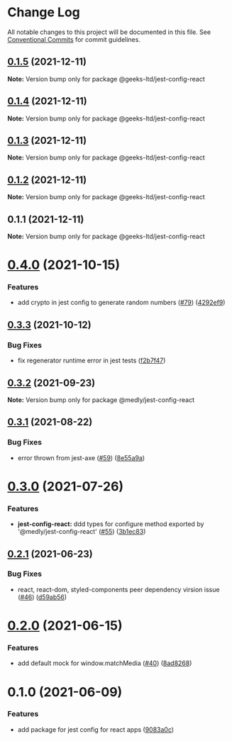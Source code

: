 # Change Log

All notable changes to this project will be documented in this file.
See [Conventional Commits](https://conventionalcommits.org) for commit guidelines.

## [0.1.5](https://github.com/atir-naveed-geeksltd/react-config/compare/@geeks-ltd/jest-config-react@0.1.4...@geeks-ltd/jest-config-react@0.1.5) (2021-12-11)

**Note:** Version bump only for package @geeks-ltd/jest-config-react





## [0.1.4](https://github.com/atir-naveed-geeksltd/react-config/compare/@geeks-ltd/jest-config-react@0.1.3...@geeks-ltd/jest-config-react@0.1.4) (2021-12-11)

**Note:** Version bump only for package @geeks-ltd/jest-config-react





## [0.1.3](https://github.com/atir-naveed-geeksltd/react-config/compare/@geeks-ltd/jest-config-react@0.1.2...@geeks-ltd/jest-config-react@0.1.3) (2021-12-11)

**Note:** Version bump only for package @geeks-ltd/jest-config-react





## [0.1.2](https://github.com/atir-naveed-geeksltd/react-config/compare/@geeks-ltd/jest-config-react@0.1.1...@geeks-ltd/jest-config-react@0.1.2) (2021-12-11)

**Note:** Version bump only for package @geeks-ltd/jest-config-react





## 0.1.1 (2021-12-11)

**Note:** Version bump only for package @geeks-ltd/jest-config-react






# [0.4.0](https://github.com/medly/configs/compare/@medly/jest-config-react@0.3.3...@medly/jest-config-react@0.4.0) (2021-10-15)


### Features

* add crypto in jest config to generate random numbers ([#79](https://github.com/medly/configs/issues/79)) ([4292ef9](https://github.com/medly/configs/commit/4292ef9bd5d30a14bfec6c371deb8a9283f09f51))





## [0.3.3](https://github.com/medly/configs/compare/@medly/jest-config-react@0.3.2...@medly/jest-config-react@0.3.3) (2021-10-12)


### Bug Fixes

* fix regenerator runtime error in jest tests ([f2b7f47](https://github.com/medly/configs/commit/f2b7f47820df7317f67602ba53e9536cb585831f))





## [0.3.2](https://github.com/medly/configs/compare/@medly/jest-config-react@0.3.1...@medly/jest-config-react@0.3.2) (2021-09-23)

**Note:** Version bump only for package @medly/jest-config-react





## [0.3.1](https://github.com/medly/configs/compare/@medly/jest-config-react@0.3.0...@medly/jest-config-react@0.3.1) (2021-08-22)


### Bug Fixes

* error thrown from jest-axe ([#59](https://github.com/medly/configs/issues/59)) ([8e55a9a](https://github.com/medly/configs/commit/8e55a9acd4f51844d71d3193448defecc7544097))





# [0.3.0](https://github.com/medly/configs/compare/@medly/jest-config-react@0.2.1...@medly/jest-config-react@0.3.0) (2021-07-26)


### Features

* **jest-config-react:** ddd types for configure method exported by '@medly/jest-config-react' ([#55](https://github.com/medly/configs/issues/55)) ([3b1ec83](https://github.com/medly/configs/commit/3b1ec83c981a742d4ae3e3c0186d1d757e2c96b4))





## [0.2.1](https://github.com/medly/configs/compare/@medly/jest-config-react@0.2.0...@medly/jest-config-react@0.2.1) (2021-06-23)


### Bug Fixes

* react, react-dom, styled-components peer dependency virsion issue ([#46](https://github.com/medly/configs/issues/46)) ([d59ab56](https://github.com/medly/configs/commit/d59ab563076c1a835046ac9221f96fa4241f0b34))





# [0.2.0](https://github.com/medly/configs/compare/@medly/jest-config-react@0.1.0...@medly/jest-config-react@0.2.0) (2021-06-15)


### Features

* add default mock for window.matchMedia ([#40](https://github.com/medly/configs/issues/40)) ([8ad8268](https://github.com/medly/configs/commit/8ad8268a5e5e7bc37db4b9e7ea3a82b2c23065a4))





# 0.1.0 (2021-06-09)


### Features

* add package for jest config for react apps ([9083a0c](https://github.com/medly/configs/commit/9083a0c54af5cf0d9ad7c6d23a3e6d410ab30845))
